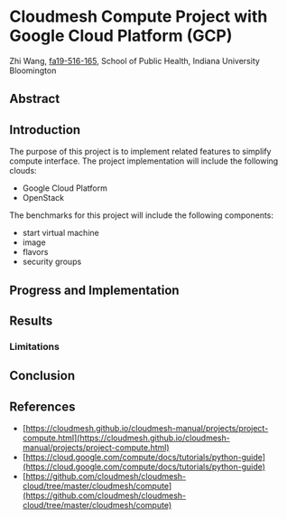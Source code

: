 # Cloudmesh Compute Project with Google Cloud Platform (GCP)

Zhi Wang, [fa19-516-165](https://github.com/cloudmesh-community/fa19-516-165), School of Public Health, Indiana University Bloomington

## Abstract

## Introduction

The purpose of this project is to implement related features to simplify compute
interface. The project implementation will include the following clouds:  

* Google Cloud Platform
* OpenStack

The benchmarks for this project will include the following components:

* start virtual machine
* image
* flavors
* security groups

## Progress and Implementation


## Results

### Limitations 

## Conclusion

## References

* [https://cloudmesh.github.io/cloudmesh-manual/projects/project-compute.html](https://cloudmesh.github.io/cloudmesh-manual/projects/project-compute.html)
* [https://cloud.google.com/compute/docs/tutorials/python-guide](https://cloud.google.com/compute/docs/tutorials/python-guide)
* [https://github.com/cloudmesh/cloudmesh-cloud/tree/master/cloudmesh/compute](https://github.com/cloudmesh/cloudmesh-cloud/tree/master/cloudmesh/compute)
